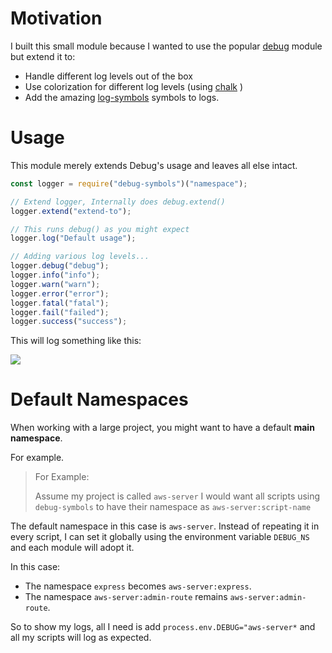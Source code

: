 # Motivation

I built this small module because I wanted to use the popular [debug](https://www.npmjs.com/package/debug) module but extend it to:

- Handle different log levels out of the box
- Use colorization for different log levels (using [chalk](https://www.npmjs.com/package/chalk) )
- Add the amazing [log-symbols](https://www.npmjs.com/package/log-symbols) symbols to logs.

# Usage

This module merely extends Debug's usage and leaves all else intact.

```javascript
const logger = require("debug-symbols")("namespace");

// Extend logger, Internally does debug.extend()
logger.extend("extend-to");

// This runs debug() as you might expect
logger.log("Default usage");

// Adding various log levels...
logger.debug("debug");
logger.info("info");
logger.warn("warn");
logger.error("error");
logger.fatal("fatal");
logger.fail("failed");
logger.success("success");
```

This will log something like this:

![](https://repository-images.githubusercontent.com/444926760/eed1683c-11fd-4eef-b88d-e71179d6ac63)

# Default Namespaces

When working with a large project, you might want to have a default **main namespace**.

For example.

> For Example:
>
> Assume my project is called `aws-server`
> I would want all scripts using `debug-symbols` to have their namespace as `aws-server:script-name`

The default namespace in this case is `aws-server`. Instead of repeating it in every script, I can set it globally using the environment variable `DEBUG_NS` and each module will adopt it.

In this case:
- The namespace `express` becomes `aws-server:express`.
- The namespace `aws-server:admin-route` remains `aws-server:admin-route`.

So to show my logs, all I need is add `process.env.DEBUG="aws-server*` and all my scripts will log as expected.